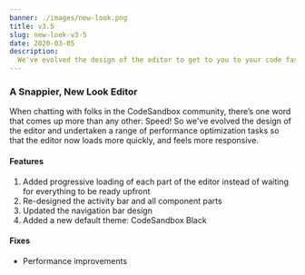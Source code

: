 ```yaml
---
banner: ./images/new-look.png
title: v3.5
slug: new-look-v3-5
date: 2020-03-05
description:
  We've evolved the design of the editor to get to you to your code faster.
---
```


### A Snappier, New Look Editor

When chatting with folks in the CodeSandbox community, there’s one word that
comes up more than any other: Speed! So we've evolved the design of the editor
and undertaken a range of performance optimization tasks so that the editor now
loads more quickly, and feels more responsive.

#### Features

1. Added progressive loading of each part of the editor instead of waiting for
   everything to be ready upfront
2. Re-designed the activity bar and all component parts
3. Updated the navigation bar design
4. Added a new default theme: CodeSandbox Black

#### Fixes

- Performance improvements

